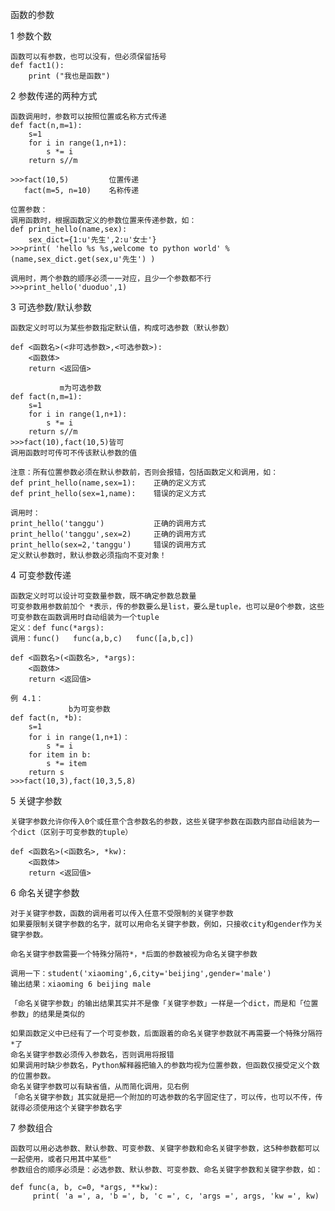 函数的参数


1 参数个数

    函数可以有参数，也可以没有，但必须保留括号
    def fact1():
        print ("我也是函数")


2 参数传递的两种方式
    
    函数调用时，参数可以按照位置或名称方式传递
    def fact(n,m=1):
        s=1
        for i in range(1,n+1):
            s *= i
        return s//m

    >>>fact(10,5)         位置传递
       fact(m=5, n=10)    名称传递

    位置参数：
    调用函数时，根据函数定义的参数位置来传递参数，如：
    def print_hello(name,sex):
        sex_dict={1:u'先生',2:u'女士'}
    >>>print( 'hello %s %s,welcome to python world' % (name,sex_dict.get(sex,u'先生') )
   
    调用时，两个参数的顺序必须一一对应，且少一个参数都不行
    >>>print_hello('duoduo',1)

3 可选参数/默认参数

    函数定义时可以为某些参数指定默认值，构成可选参数（默认参数）

    def <函数名>(<非可选参数>,<可选参数>):
        <函数体>
        return <返回值>

               m为可选参数
    def fact(n,m=1):
        s=1
        for i in range(1,n+1):
            s *= i
        return s//m
    >>>fact(10),fact(10,5)皆可      
    调用函数时可传可不传该默认参数的值

    注意：所有位置参数必须在默认参数前，否则会报错，包括函数定义和调用，如：
    def print_hello(name,sex=1):    正确的定义方式
    def print_hello(sex=1,name):    错误的定义方式
    
    调用时：
    print_hello('tanggu')           正确的调用方式 
    print_hello('tanggu',sex=2)     正确的调用方式
    print_hello(sex=2,'tanggu')     错误的调用方式
    定义默认参数时，默认参数必须指向不变对象！

4 可变参数传递

    函数定义时可以设计可变数量参数，既不确定参数总数量
    可变参数用参数前加个 *表示，传的参数要么是list，要么是tuple，也可以是0个参数，这些可变参数在函数调用时自动组装为一个tuple
    定义：def func(*args):
    调用：func()   func(a,b,c)   func([a,b,c])

    def <函数名>(<函数名>, *args):
        <函数体>
        return <返回值>
        
    例 4.1：
                 b为可变参数                
    def fact(n, *b):
        s=1
        for i in range(1,n+1)：
            s *= i
        for item in b:
            s *= item
        return s
    >>>fact(10,3),fact(10,3,5,8)

5 关键字参数

    关键字参数允许你传入0个或任意个含参数名的参数，这些关键字参数在函数内部自动组装为一个dict（区别于可变参数的tuple）
    
    def <函数名>(<函数名>, *kw):
        <函数体>
        return <返回值>


6 命名关键字参数

    对于关键字参数，函数的调用者可以传入任意不受限制的关键字参数
    如果要限制关键字参数的名字，就可以用命名关键字参数，例如，只接收city和gender作为关键字参数。

    命名关键字参数需要一个特殊分隔符*，*后面的参数被视为命名关键字参数
    
    调用一下：student('xiaoming',6,city='beijing',gender='male')
    输出结果：xiaoming 6 beijing male
    
    「命名关键字参数」的输出结果其实并不是像「关键字参数」一样是一个dict，而是和「位置参数」的结果是类似的

    如果函数定义中已经有了一个可变参数，后面跟着的命名关键字参数就不再需要一个特殊分隔符*了
    命名关键字参数必须传入参数名，否则调用将报错
    如果调用时缺少参数名，Python解释器把输入的参数均视为位置参数，但函数仅接受定义个数的位置参数。
    命名关键字参数可以有缺省值，从而简化调用，见右例
    「命名关键字参数」其实就是把一个附加的可选参数的名字固定住了，可以传，也可以不传，传就得必须使用这个关键字参数名字


7 参数组合

    函数可以用必选参数、默认参数、可变参数、关键字参数和命名关键字参数，这5种参数都可以一起使用，或者只用其中某些"
    参数组合的顺序必须是：必选参数、默认参数、可变参数、命名关键字参数和关键字参数，如：
  
    def func(a, b, c=0, *args, **kw):
         print( 'a =', a, 'b =', b, 'c =', c, 'args =', args, 'kw =', kw)












